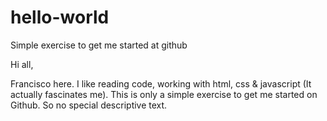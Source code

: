 # hello-world
Simple exercise to get me started at github

Hi all,

Francisco here. I like reading code, working with html, css & javascript (It actually fascinates me). 
This is only a simple exercise to get me started on Github. So no special descriptive text.
